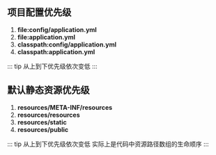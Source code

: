 ## 项目配置优先级
1. **file:config/application.yml**
2. **file:application.yml**
3. **classpath:config/application.yml**
4. **classpath:application.yml**

::: tip
从上到下优先级依次变低
::: 

## 默认静态资源优先级
1. **resources/META-INF/resources**
1. **resources/resources**
2. **resources/static**
3. **resources/public**

::: tip
从上到下优先级依次变低
实际上是代码中资源路径数组的生命顺序
::: 